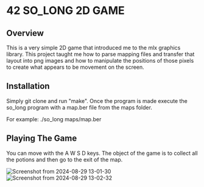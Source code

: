 # 42 SO_LONG 2D GAME

## Overview
This is a very simple 2D game that introduced me to the mlx graphics library. This project taught me how to parse mapping files and transfer that layout into png images and how to manipulate the positions of those pixels to create what appears to be movement on the screen. 

## Installation
Simply git clone and run "make". Once the program is made execute the so_long program with a map.ber file from the maps folder.

For example:
./so_long maps/map.ber 


## Playing The Game
You can move with the A W S D keys. The object of the game is to collect all the potions and then go to the exit of the map. 

![Screenshot from 2024-08-29 13-01-30](https://github.com/user-attachments/assets/3717ba78-dbd4-42c7-8949-5bd53aa306ee)
![Screenshot from 2024-08-29 13-02-32](https://github.com/user-attachments/assets/fa0561c8-1c85-41d8-82b9-4932325a5cec)

